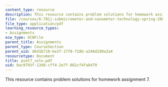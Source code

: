 ```yaml
---
content_type: resource
description: This resource contains problem solutions for homework assignment 7.
file: /courses/6-781j-submicrometer-and-nanometer-technology-spring-2006/8ac9793f13d8cff42e7f882cf4fab479_pset7_soln.pdf
file_type: application/pdf
learning_resource_types:
- Assignments
ocw_type: OCWFile
parent_title: Assignments
parent_type: CourseSection
parent_uid: d6d1b710-be1f-17f8-718b-a246d2d9a2a4
resourcetype: Document
title: pset7_soln.pdf
uid: 8ac9793f-13d8-cff4-2e7f-882cf4fab479
---
```

This resource contains problem solutions for homework assignment 7.

